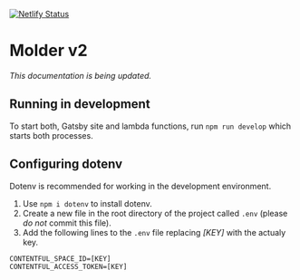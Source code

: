 [![Netlify Status](https://api.netlify.com/api/v1/badges/82f7a776-c7ae-4f72-947a-dff52411330e/deploy-status)](https://app.netlify.com/sites/molder2/deploys)
# Molder v2

_This documentation is being updated._

## Running in development
To start both, Gatsby site and lambda functions, run `npm run develop` which starts both processes.

## Configuring dotenv

Dotenv is recommended for working in the development environment.

1. Use `npm i dotenv` to install dotenv.
2. Create a new file in the root directory of the project called `.env` (please *do not* commit this file).
3. Add the following lines to the `.env` file replacing _[KEY]_ with the actualy key.

```
CONTENTFUL_SPACE_ID=[KEY]
CONTENTFUL_ACCESS_TOKEN=[KEY]
```

